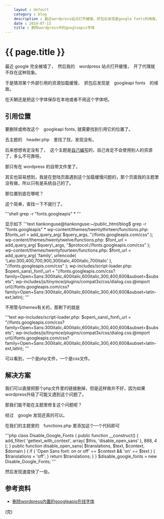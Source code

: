 ```yaml
---
    layout : default 
    category : blog
    description : 最近wordpress站点打开缓慢，抓包后发现是google fonts的缘故，因此需要删掉那个东西。 
    date : 2014-07-13
    title : 删除wordpress中的googleapis字体 
---
```


# {{ page.title  }} 


最近 google 完全被墙了，　然后我的　wordpress 站点打开缓慢，　开了代理就不存在这种现象。

于是猜测某个外部引用的资源加载缓慢，　抓包后发现是　googleapi fonts　的缘故。

在天朝还是把这个字体保存在本地或者不用这个字体吧。


## 引用位置

要删除或修改这个　googleapi fonts, 就需要找到引用它的位置了。

去主题的　header.php　里找了找，发现没有。

后来想想肯定没有了，　这个主题是[自己编写]({{site.prelinkpath}}make-yourself-wordpress-themes)的，自己肯定不会使用别人的资源了，多么不可靠呀。

那只有在 wordpress 的自带文件里了。

其实也容易想到，我是在登陆页面遇到这个加载缓慢问题的，那个页面我的主题里没有做，所以只有是系统自己的了。


那位置到底在哪呢？

这个简单，查找一下不就行了。

'''shell
grep -r "fonts.googleapis" \*
'''

显示如下
'''text
tiankonguse@tiankonguse:~/public\_html/blog$ grep -r "fonts.googleapis" \*
wp-content/themes/twentythirteen/functions.php:		$fonts\_url = add\_query\_arg( $query\_args, "//fonts.googleapis.com/css" );
wp-content/themes/twentytwelve/functions.php:		$font\_url = add\_query\_arg( $query\_args, "$protocol://fonts.googleapis.com/css" );
wp-content/themes/twentyfourteen/functions.php:		$font\_url = add\_query\_arg( 'family', urlencode( 'Lato:300,400,700,900,300italic,400italic,700italic' ), "//fonts.googleapis.com/css" );
wp-includes/script-loader.php:		$open\_sans\_font\_url = "//fonts.googleapis.com/css?family=Open+Sans:300italic,400italic,600italic,300,400,600&subset=$subsets";
wp-includes/js/tinymce/plugins/compat3x/css/dialog.css:@import url(//fonts.googleapis.com/css?family=Open+Sans:300italic,400italic,600italic,300,400,600&subset=latin-ext,latin);
'''

不用管与themes有关的，那剩下的就是

'''text
wp-includes/script-loader.php:		$open\_sans\_font\_url = "//fonts.googleapis.com/css?family=Open+Sans:300italic,400italic,600italic,300,400,600&subset=$subsets";
wp-includes/js/tinymce/plugins/compat3x/css/dialog.css:@import url(//fonts.googleapis.com/css?family=Open+Sans:300italic,400italic,600italic,300,400,600&subset=latin-ext,latin);
'''


可以看到，一个是php文件，一个是css文件。

## 解决方案

我们可以直接把那个php文件里的链接删掉，但是这样做并不好，因为如果wordpress升级了可能又遇到这个问题了。

那我们能不能在主题里修复这个问题呢？

经过　google 发现还真的可以。

在我们的主题里的　functions.php 里添加这个一个代码即可


'''php
class Disable\_Google\_Fonts {
        public function \_\_construct() {
                add\_filter( 'gettext\_with\_context', array( $this, 'disable\_open\_sans'             ), 888, 4 );
        }
        public function disable\_open\_sans( $translations, $text, $context, $domain ) {
                if ( 'Open Sans font: on or off' == $context && 'on' == $text ) {
                        $translations = 'off';
                }
                return $translations;
        }
}
$disable\_google\_fonts = new Disable\_Google\_Fonts;
'''

然后发现速度快了一些。

## 参考资料

* [删除wordpress内置的googleapis在线字体](http://blog.motea.org/29.html)

(完)
